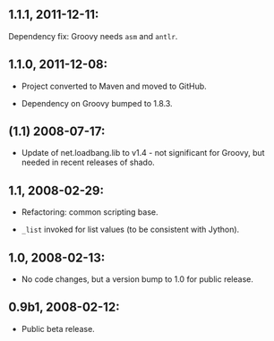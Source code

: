 ## 1.1.1, 2011-12-11:

Dependency fix: Groovy needs `asm` and `antlr`.

## 1.1.0, 2011-12-08:

* Project converted to Maven and moved to GitHub.

* Dependency on Groovy bumped to 1.8.3.

## (1.1) 2008-07-17:

* Update of net.loadbang.lib to v1.4 - not significant for Groovy, but
  needed in recent releases of shado.

## 1.1, 2008-02-29:

* Refactoring: common scripting base.

* `_list` invoked for list values (to be consistent with Jython).

## 1.0, 2008-02-13:

* No code changes, but a version bump to 1.0 for public release.

## 0.9b1, 2008-02-12:

* Public beta release.
